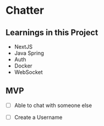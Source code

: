 # Chatter

## Learnings in this Project

- NextJS
- Java Spring
- Auth
- Docker
- WebSocket

## MVP

- [ ] Able to chat with someone else
- [ ] Create a Username

